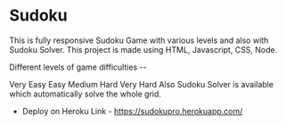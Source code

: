 # Sudoku
This is fully responsive Sudoku Game with various levels and also with Sudoku Solver. This project is made using HTML, Javascript, CSS, Node.

Different levels of game difficulties --

Very Easy
Easy
Medium
Hard
Very Hard
Also Sudoku Solver is available which automatically solve the whole grid.

- Deploy on Heroku
Link - https://sudokupro.herokuapp.com/
